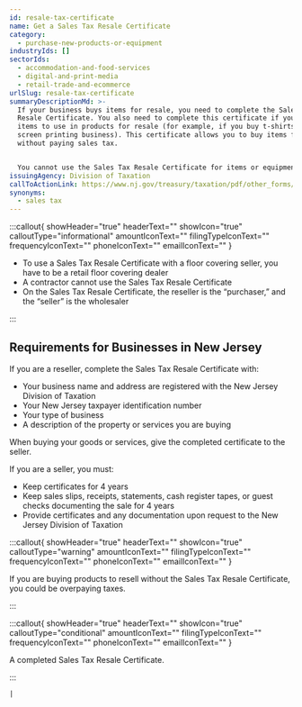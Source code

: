 ```yaml
---
id: resale-tax-certificate
name: Get a Sales Tax Resale Certificate
category:
  - purchase-new-products-or-equipment
industryIds: []
sectorIds:
  - accommodation-and-food-services
  - digital-and-print-media
  - retail-trade-and-ecommerce
urlSlug: resale-tax-certificate
summaryDescriptionMd: >-
  If your business buys items for resale, you need to complete the Sales Tax
  Resale Certificate. You also need to complete this certificate if you buy
  items to use in products for resale (for example, if you buy t-shirts for a
  screen printing business). This certificate allows you to buy items for resale
  without paying sales tax. 


  You cannot use the Sales Tax Resale Certificate for items or equipment that you will not resell. For example, if you are an electronics retailer who buys computers to resell, you cannot use the resale certificate to buy a computer to use in your home or office.
issuingAgency: Division of Taxation
callToActionLink: https://www.nj.gov/treasury/taxation/pdf/other_forms/sales/st3.pdf
synonyms:
  - sales tax
---
```

:::callout{ showHeader="true" headerText="" showIcon="true" calloutType="informational" amountIconText="" filingTypeIconText="" frequencyIconText="" phoneIconText="" emailIconText="" }

* To use a Sales Tax Resale Certificate with a floor covering seller, you have to be a retail floor covering dealer
* A contractor cannot use the Sales Tax Resale Certificate
* On the Sales Tax Resale Certificate, the reseller is the “purchaser,” and the “seller” is the wholesaler



:::

## Requirements for Businesses in New Jersey

If you are a reseller, complete the Sales Tax Resale Certificate with:

* Your business name and address are registered with the New Jersey Division of Taxation
* Your New Jersey taxpayer identification number <contextual information>
* Your type of business
* A description of the property or services you are buying

When buying your goods or services, give the completed certificate to the seller. 

If you are a seller, you must:

* Keep certificates for 4 years
* Keep sales slips, receipts, statements, cash register tapes, or guest checks documenting the sale for 4 years
* Provide certificates and any documentation upon request to the New Jersey Division of Taxation

:::callout{ showHeader="true" headerText="" showIcon="true" calloutType="warning" amountIconText="" filingTypeIconText="" frequencyIconText="" phoneIconText="" emailIconText="" }

If you are buying products to resell without the Sales Tax Resale Certificate, you could be overpaying taxes.

:::

:::callout{ showHeader="true" headerText="" showIcon="true" calloutType="conditional" amountIconText="" filingTypeIconText="" frequencyIconText="" phoneIconText="" emailIconText="" }

A completed Sales Tax Resale Certificate.

:::

 `|`